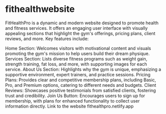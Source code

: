 # fithealthwebsite
FitHealthPro is a dynamic and modern website designed to promote health and fitness services. It offers an engaging user interface with visually appealing sections that highlight the gym's offerings, pricing plans, client reviews, and more. 
Key features include:

Home Section: Welcomes visitors with motivational content and visuals promoting the gym's mission to help users build their dream physique.
Services Section: Lists diverse fitness programs such as weight gain, strength training, fat loss, and more, with supporting images for each service.
About Us Section: Highlights why the gym is unique, emphasizing a supportive environment, expert trainers, and practice sessions.
Pricing Plans: Provides clear and competitive membership plans, including Basic, Pro, and Premium options, catering to different needs and budgets.
Client Reviews: Showcases positive testimonials from satisfied clients, fostering trust and credibility.
Join Us Button: Encourages users to sign up for membership, with plans for enhanced functionality to collect user information directly.
Link to the website fithealthpro.netlify.app
